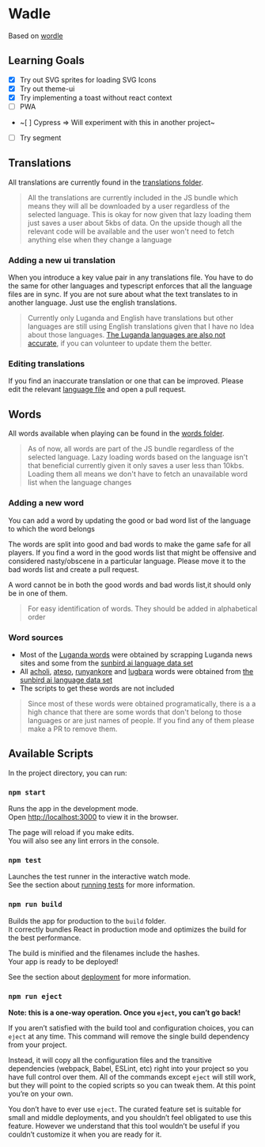 # Wadle

Based on [wordle](https://www.powerlanguage.co.uk/wordle/)

## Learning Goals

- [x] Try out SVG sprites for loading SVG Icons
- [x] Try out theme-ui
- [x] Try implementing a toast without react context
- [ ] PWA
- ~[ ] Cypress => Will experiment with this in another project~
- [ ] Try segment

## Translations

All translations are currently found in the [translations folder](src/utils/translations/).

> All the translations are currently included in the JS bundle which means they will all be downloaded by a user regardless of the selected language. This is okay for now given that lazy loading them just saves a user about 5kbs of data. On the upside though all the relevant code will be available and the user won't need to fetch anything else when they change a language

### Adding a new ui translation

When you introduce a key value pair in any translations file. You have to do the same for other languages and typescript enforces that all the language files are in sync. If you are not sure about what the text translates to in another language. Just use the english translations.

> Currently only Luganda and English have translations but other languages are still using English translations given that I have no Idea about those languages. [The Luganda languages are also not accurate](https://twitter.com/dennisjjagwe/status/1506036966898520070), if you can volunteer to update them the better.

### Editing translations

If you find an inaccurate translation or one that can be improved. Please edit the relevant [language file](src/utils/translations/) and open a pull request.

## Words

All words available when playing can be found in the [words folder](src/utils/words/).

> As of now, all words are part of the JS bundle regardless of the selected language. Lazy loading words based on the language isn't that beneficial currently given it only saves a user less than 10kbs. Loading them all means we don't have to fetch an unavailable word list when the language changes

### Adding a new word

You can add a word by updating the good or bad word list of the language to which the word belongs

The words are split into good and bad words to make the game safe for all players. If you find a word in the good words list that might be offensive and considered nasty/obscene in a particular language. Please move it to the bad words list and create a pull request.

A word cannot be in both the good words and bad words list,it should only be in one of them.

> For easy identification of words. They should be added in alphabetical order

### Word sources

- Most of the [Luganda words](src/utils/words/luganda/) were obtained by scrapping Luganda news sites and some from the [sunbird ai language data set](https://github.com/SunbirdAI/ug-language-parallel-text-dataset)
- All [acholi](src/utils/words/acholi/), [ateso](src/utils/words/ateso/), [runyankore](src/utils/words/runyankore/) and [lugbara](src/utils/words/lugbara/) words were obtained from [the sunbird ai language data set](https://github.com/SunbirdAI/ug-language-parallel-text-dataset)
- The scripts to get these words are not included

> Since most of these words were obtained programatically, there is a a high chance that there are some words that don't belong to those languages or are just names of people. If you find any of them please make a PR to remove them.

## Available Scripts

In the project directory, you can run:

### `npm start`

Runs the app in the development mode.\
Open [http://localhost:3000](http://localhost:3000) to view it in the browser.

The page will reload if you make edits.\
You will also see any lint errors in the console.

### `npm test`

Launches the test runner in the interactive watch mode.\
See the section about [running tests](https://facebook.github.io/create-react-app/docs/running-tests) for more information.

### `npm run build`

Builds the app for production to the `build` folder.\
It correctly bundles React in production mode and optimizes the build for the best performance.

The build is minified and the filenames include the hashes.\
Your app is ready to be deployed!

See the section about [deployment](https://facebook.github.io/create-react-app/docs/deployment) for more information.

### `npm run eject`

**Note: this is a one-way operation. Once you `eject`, you can’t go back!**

If you aren’t satisfied with the build tool and configuration choices, you can `eject` at any time. This command will remove the single build dependency from your project.

Instead, it will copy all the configuration files and the transitive dependencies (webpack, Babel, ESLint, etc) right into your project so you have full control over them. All of the commands except `eject` will still work, but they will point to the copied scripts so you can tweak them. At this point you’re on your own.

You don’t have to ever use `eject`. The curated feature set is suitable for small and middle deployments, and you shouldn’t feel obligated to use this feature. However we understand that this tool wouldn’t be useful if you couldn’t customize it when you are ready for it.
